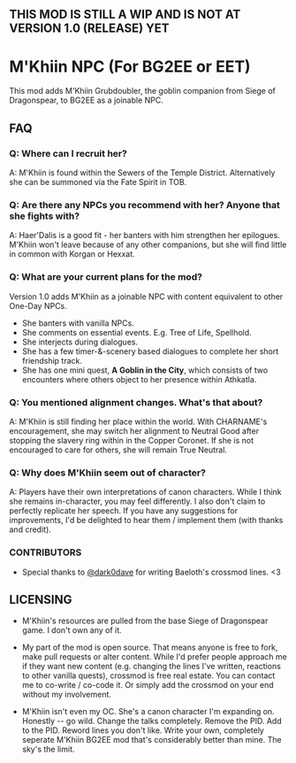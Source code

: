 ## THIS MOD IS STILL A WIP AND IS NOT AT VERSION 1.0 (RELEASE) YET

# M'Khiin NPC (For BG2EE or EET)
This mod adds M'Khiin Grubdoubler, the goblin companion from Siege of Dragonspear, to BG2EE as a joinable NPC. 

## FAQ

### Q: Where can I recruit her? 

A: M'Khiin is found within the Sewers of the Temple District. Alternatively she can be summoned via the Fate Spirit in TOB. 

### Q: Are there any NPCs you recommend with her? Anyone that she fights with?

A: Haer'Dalis is a good fit - her banters with him strengthen her epilogues. M'Khiin won't leave because of any other companions, but she will find little in common with Korgan or Hexxat. 

### Q: What are your current plans for the mod? 

Version 1.0 adds M'Khiin as a joinable NPC with content equivalent to other One-Day NPCs. 
* She banters with vanilla NPCs. 
* She comments on essential events. E.g. Tree of Life, Spellhold. 
* She interjects during dialogues.
* She has a few timer-&-scenery based dialogues to complete her short friendship track. 
* She has one mini quest, **A Goblin in the City**, which consists of two encounters where others object to her presence within Athkatla. 

### Q: You mentioned alignment changes. What's that about? 

A: M'Khiin is still finding her place within the world. With CHARNAME's encouragement, she may switch her alignment to Neutral Good after stopping the slavery ring within in the Copper Coronet. If she is not encouraged to care for others, she will remain True Neutral.

### Q: Why does M'Khiin seem out of character?

A: Players have their own interpretations of canon characters. While I think she remains in-character, you may feel differently. I also don't claim to perfectly replicate her speech. If you have any suggestions for improvements, I'd be delighted to hear them / implement them (with thanks and credit). 

### CONTRIBUTORS

* Special thanks to [@dark0dave](https://github.com/dark0dave/BaeBG2) for writing Baeloth's crossmod lines. <3 

## LICENSING
* M'Khiin's resources are pulled from the base Siege of Dragonspear game. I don't own any of it.

* My part of the mod is open source. That means anyone is free to fork, make pull requests or alter content. While I'd prefer people approach me if they want new content (e.g. changing the lines I've written, reactions to other vanilla quests), crossmod is free real estate. You can contact me to co-write / co-code it. Or simply add the crossmod on your end without my involvement.

* M'Khiin isn't even my OC. She's a canon character I'm expanding on. Honestly -- go wild. Change the talks completely. Remove the PID. Add to the PID. Reword lines you don't like. Write your own, completely seperate M'Khiin BG2EE mod that's considerably better than mine. The sky's the limit. 
